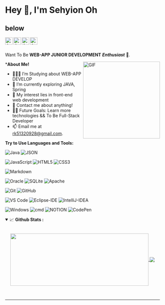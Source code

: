 <h1 title="hehehe"> Hey 👋, I'm Sehyion Oh</h1>

<h2> below  </h2>

<a href="https://www.linkedin.com/in/%EC%84%B8%ED%98%84-%EC%98%A4-1438721b9/?originalSubdomain=in#%20add%20your%20Linkedin%20handle">
  <img align="left" alt="Jaskirat's LinkedIn" width="24px" src="https://cdn.jsdelivr.net/npm/simple-icons@v3/icons/linkedin.svg" />
</a>
<a href="https://github.com/RNCST">
  <img align="left" alt="Jaskirat's Instagram" width="24px" src="https://cdn.jsdelivr.net/npm/simple-icons@3.13.0/icons/github.svg" />
</a>
<a href="https://rncst.github.io/">
  <img align="left" alt="Jaskirat's Facebook" width="24px" src="https://cdn.jsdelivr.net/npm/simple-icons@3.13.0/icons/blogger.svg" />
</a>
<a href="https://www.instagram.com/ddbbosh/">
  <img align="left" alt="Jaskirat's LinkedIn" width="24px" src="https://cdn.jsdelivr.net/npm/simple-icons@3.13.0/icons/instagram.svg" >
</a>



<br/>
<br/>

Want To Be **WEB-APP JUNIOR DEVELOPMENT** ***Enthusiast*** 🚀.
 

<!--   <img align="right" alt="GIF" src="https://i.pinimg.com/originals/e4/26/70/e426702edf874b181aced1e2fa5c6cde.gif" /> -->
  
<img align="right" alt="GIF" height="250px" src="https://media.giphy.com/media/3oKIPnAiaMCws8nOsE/giphy.gif"/>



***About Me!**

- 👨🏽‍💻 I’m Studying about WEB-APP DEVELOP
- 🌱 I’m currently exploring JAVA, Spring
- 🤔 My interest lies in front-end web development
- 💬 Contact me about anything! 
- 💪🏼 Future Goals: Learn more technologies && To Be Full-Stack Developer
- 📫 Email me at [rk51320928@gmail.com](mailto:rk51320928@gmail.com). 


**Try to Use Languages and Tools:**  

![Java](http://img.shields.io/badge/-Java-5B4638?style=flat-square&logo=java&logoColor=ffffff)
![JSON](https://img.shields.io/badge/-JSON-000000?style=flat-square&logo=JSON)
<!-- ![C](http://img.shields.io/badge/-C-A8B9CC?style=flat-square&logo=c&logoColor=ffffff) -->
<!-- ![Python](http://img.shields.io/badge/-Python-3776AB?style=flat-square&logo=python&logoColor=ffffff) -->
![JavaScript](https://img.shields.io/badge/-JavaScript-%23F7DF1C?style=flat-square&logo=javascript&logoColor=000000&labelColor=%23F7DF1C&color=%23FFCE5A)
![HTML5](https://img.shields.io/badge/-HTML5-%23E44D27?style=flat-square&logo=html5&logoColor=ffffff)
![CSS3](https://img.shields.io/badge/-CSS3-%231572B6?style=flat-square&logo=css3)
<!-- ![React](https://img.shields.io/badge/-React-61DAFB?style=flat-square&logo=react&logoColor=ffffff) -->
<!-- ![Sass](https://img.shields.io/badge/-Sass-%23CC6699?style=flat-square&logo=sass&logoColor=ffffff) -->
<!-- ![Bootstrap](https://img.shields.io/badge/-Bootstrap-563D7C?style=flat-square&logo=Bootstrap) -->
![Markdown](https://img.shields.io/badge/-Markdown-000000?style=flat-square&logo=markdown)
<!-- ![Nodejs](https://img.shields.io/badge/-Nodejs-339933?style=flat-square&logo=Node.js&logoColor=ffffff) -->
<!-- ![Npm](https://img.shields.io/badge/-npm-CB3837?style=flat-square&logo=npm) -->
![Oracle](https://img.shields.io/badge/-Oracle-F80000?style=flat-square&logo=Oracle)
![SQLite](https://img.shields.io/badge/-Toad_For_Oracle-003B57?style=flat-square&logo=SQLite)
![Apache](https://img.shields.io/badge/-Apache_Tomcat-F8DC75?style=flat-square&logo=Apache_Tomcat)
<!-- ![Firebase](https://img.shields.io/badge/-Firebase-FFCA28?style=flat-square&logo=firebase&logoColor=ffffff) -->
<!-- ![Microsoft Sql Server](https://img.shields.io/badge/-Sql%20Server-CC2927?style=flat-square&logo=microsoft-sql-server&logoColor=ffffff) -->
![Git](https://img.shields.io/badge/-Git-%23F05032?style=flat-square&logo=git&logoColor=%23ffffff)
![GitHub](https://img.shields.io/badge/-GitHub-181717?style=flat-square&logo=github)
<!-- ![GitLab](https://img.shields.io/badge/-GitLab-FCA121?style=flat-square&logo=gitlab) -->
![VS Code](http://img.shields.io/badge/-VS%20Code-007ACC?style=flat-square&logo=visual-studio-code&logoColor=ffffff)
![Eclipse-IDE](http://img.shields.io/badge/-Eclipse-2C2255?style=flat-square&logo=eclipse&logoColor=ffffff)
![IntelliJ-IDEA](http://img.shields.io/badge/-intelliJ-2C2255?style=flat-square&logo=IntelliJ%20IDEA&logoColor=ffffff)
<!-- ![Powershell](http://img.shields.io/badge/-Powershell-5391FE?style=flat-square&logo=powershell&logoColor=ffffff) -->
![Windows](http://img.shields.io/badge/-Windows-0078D6?style=flat-square&logo=windows&logoColor=ffffff)
![cmd](http://img.shields.io/badge/-cmder-5391FE?style=flat-square&logo=powershell&logoColor=ffffff)
![NOTION](https://img.shields.io/badge/-Notion-000000?style=flat-square&logo=Notion)
![CodePen](https://img.shields.io/badge/-CodePen-000000?style=flat-square&logo=CodePen)
<!-- Search icon here https://simpleicons.org/?q=IntelliJ%20IDEA -->





<details open="">
<summary>
  <g-emoji class="g-emoji" alias="chart_with_upwards_trend" fallback-src="https://github.githubassets.com/images/icons/emoji/unicode/1f4c8.png">📈</g-emoji> 
  <strong>Github Stats : </strong>
</summary>
<br>
  
<p align="center">
<a href="https://github.com/RNCST">
  <img width=450 height=170 align="center" src="https://github-readme-stats.vercel.app/api?username=rncst&theme=midnight-purple&show_icons=true&bg_color=0D1117&hide_border=true" />
</a>
<a href="https://github.com/RNCST">
  <img align="center" src="https://github-readme-stats.vercel.app/api/top-langs/?username=rncst&theme=midnight-purple&layout=compact&bg_color=0D1117&hide_border=true" />
</a>
</p>
</details>
<br>

----
